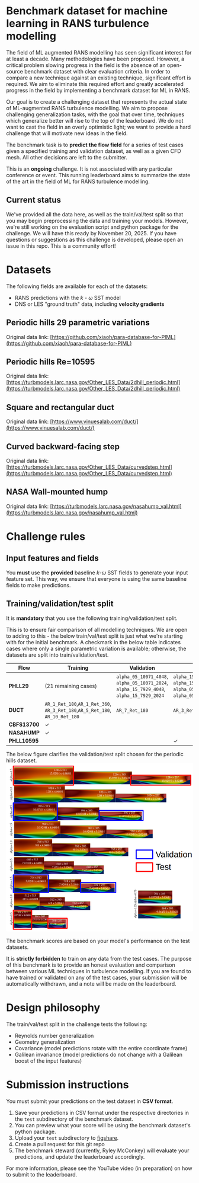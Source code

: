# Benchmark dataset for machine learning in RANS turbulence modelling

The field of ML augmented RANS modelling has seen significant interest for at least a decade. Many methodologies have been proposed. However, a critical problem slowing progress in the field is the absence of an open-source benchmark dataset with clear evaluation criteria. In order to compare a new technique against an existing technique, significant effort is required. We aim to eliminate this required effort and greatly accelerated progress in the field by implementing a benchmark dataset for ML in RANS.


Our goal is to create a challenging dataset that represents the actual state of ML-augmented RANS turbulence modelling. We aim to propose challenging generalization tasks, with the goal that over time, techniques which generalize better will rise to the top of the leaderboard. We do not want to cast the field in an overly optimistic light; we want to provide a hard challenge that will motivate new ideas in the field.

The benchmark task is to **predict the flow field** for a series of test cases given a specified training and validation dataset, as well as a given CFD mesh. All other decisions are left to the submitter.

This is an **ongoing** challenge. It is not associated with any particular conference or event. This running leaderboard aims to summarize the state of the art in the field of ML for RANS turbulence modelling.
## Current status
We've provided all the data here, as well as the train/val/test split so that you may begin preprocessing the data and training your models. However, we're still working on the evaluation script and python package for the challenge. We will have this ready by November 20, 2025. If you have questions or suggestions as this challenge is developed, please open an issue in this repo. This is a community effort!

# Datasets
The following fields are available for each of the datasets:
- RANS predictions with the $k$ - $\omega$ SST model
- DNS or LES "ground truth" data, including **velocity gradients**
## Periodic hills 29 parametric variations
Original data link: [https://github.com/xiaoh/para-database-for-PIML](https://github.com/xiaoh/para-database-for-PIML)
## Periodic hills Re=10595
Original data link: [https://turbmodels.larc.nasa.gov/Other_LES_Data/2dhill_periodic.html](https://turbmodels.larc.nasa.gov/Other_LES_Data/2dhill_periodic.html)
## Square and rectangular duct
Original data link: [https://www.vinuesalab.com/duct/](https://www.vinuesalab.com/duct/)
## Curved backward-facing step
Original data link: [https://turbmodels.larc.nasa.gov/Other_LES_Data/curvedstep.html](https://turbmodels.larc.nasa.gov/Other_LES_Data/curvedstep.html)
## NASA Wall-mounted hump  
Original data link: [https://turbmodels.larc.nasa.gov/nasahump_val.html](https://turbmodels.larc.nasa.gov/nasahump_val.html)

# Challenge rules
## Input features and fields
You **must** use the **provided** baseline $k$-$\omega$ SST fields to generate your input feature set. This way, we ensure that everyone is using the same baseline fields to make predictions. 

## Training/validation/test split
It is **mandatory** that you use the following training/validation/test split.

This is to ensure fair comparison of all modelling techniques. We are open to adding to this - the below train/val/test split is just what we're starting with for the initial benchmark. A checkmark in the below table indicates cases where only a single parametric variation is available; otherwise, the datasets are split into train/validation/test.

|**Flow**  | **Training** | **Validation** | **Test** |
|- | - | - |  - |
|**PHLL29** | (21 remaining cases)|`alpha_05_10071_4048`, `alpha_05_10071_2024`, `alpha_15_7929_4048`, `alpha_15_7929_2024`| `alpha_15_13929_4048`, `alpha_15_13929_2024`, `alpha_05_4071_4048`, `alpha_05_4071_2024`|
|**DUCT** | `AR_1_Ret_180`,`AR_1_Ret_360`, `AR_3_Ret_180`,`AR_5_Ret_180`, `AR_10_Ret_180` | `AR_7_Ret_180`  |`AR_3_Ret_360`,`AR_14_Ret_180`|
|**CBFS13700** | ✓| | |
|**NASAHUMP**| ✓ | | |
|**PHLL10595**|  | | ✓|

The below figure clarifies the validation/test split chosen for the periodic hills dataset.
![Alt text](phll_tvt_split.png)


The benchmark scores are based on your model's performance on the test datasets.

It is **strictly forbidden** to train on any data from the test cases. The purpose of this benchmark is to provide an honest evaluation and comparison between various ML techniques in turbulence modelling. If you are found to have trained or validated on any of the test cases, your submission will be automatically withdrawn, and a note will be made on the leaderboard.

# Design philosophy
The train/val/test split in the challenge tests the following:
- Reynolds number generalization
- Geometry generalization
- Covariance (model predictions rotate with the entire coordinate frame)
- Galilean invariance (model predictions do not change with a Galilean boost of the input features)

# Submission instructions
You must submit your predictions on the test dataset in **CSV format**.

1. Save your predictions in CSV format under the respective directories in the `test` subdirectory of the benchmark dataset.
2. You can preview what your score will be using the benchmark dataset's python package.
3. Upload your `test` subdirectory to [figshare](https://figshare.com/).
4. Create a pull request for this git repo 
5. The benchmark steward (currently, Ryley McConkey) will evaluate your predictions, and update the leaderboard accordingly.

For more information, please see the YouTube video (in preparation) on how to submit to the leaderboard.




